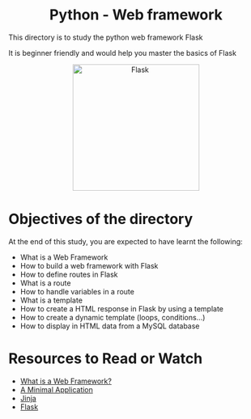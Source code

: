 <center> <h1>Python - Web framework</h1> </center>
<P>This directory is to study the python web framework Flask</P>
<P>It is beginner friendly and would help you master the basics of Flask</P>

<center> <img src="https://en.wikipedia.org/wiki/Flask_(web_framework)#/media/File:Flask_logo.svg" width="250" height="250" alt="Flask"> </center>

<h1> Objectives of the directory </h1>
<p>At the end of this study, you are expected to have learnt the following: </p>

- What is a Web Framework
- How to build a web framework with Flask
- How to define routes in Flask
- What is a route
- How to handle variables in a route
- What is a template
- How to create a HTML response in Flask by using a template
- How to create a dynamic template (loops, conditions…)
- How to display in HTML data from a MySQL database

<h1> Resources to Read or Watch </h1>
<ul>
	<li> <a href="https://intelegain-technologies.medium.com/what-are-web-frameworks-and-why-you-need-them-c4e8806bd0fb" target="_blank">What is a Web Framework?</a></li>
	<li> <a href="https://flask.palletsprojects.com/en/2.3.x/quickstart/#routing" target="_blank">A Minimal Application</a></li>
	<li> <a href="https://jinja.palletsprojects.com/en/2.9.x/templates/" target="_blank">Jinja</a></li>
    <li> <a href="https://palletsprojects.com/p/flask/" target="_blank">Flask</a></li>
</ul>
